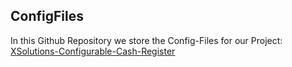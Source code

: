 ## ConfigFiles

In this Github Repository we store the Config-Files for our Project: [XSolutions-Configurable-Cash-Register](https://github.com/d3vote/XSolutions-Configurable-Cash-Register/blob/master/README.md)
